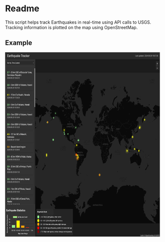 # Readme 

This script helps track Earthquakes in real-time using API calls to USGS. Tracking information is plotted on the map using OpenStreetMap.

## Example 

<img src="./images/Earthquake-Example.png" alt="Examples of Earthquake Tracker" width="700" height="600">

